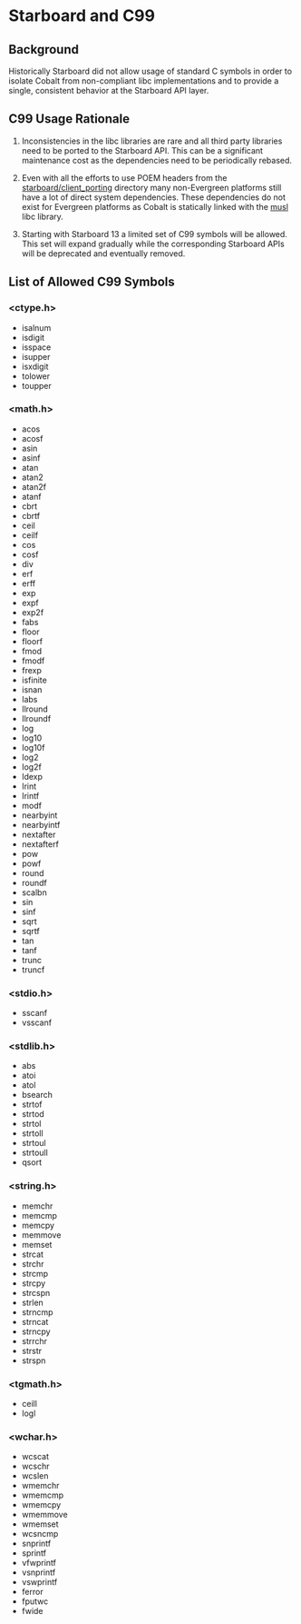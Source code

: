 # Starboard and C99

## Background

Historically Starboard did not allow usage of standard C symbols in order to
isolate Cobalt from non-compliant libc implementations and to provide a single,
consistent behavior at the Starboard API layer.

## C99 Usage Rationale
1. Inconsistencies in the libc libraries are rare and all third party libraries
need to be ported to the Starboard API. This can be a significant maintenance
cost as the dependencies need to be periodically rebased.

2. Even with all the efforts to use POEM headers from the
[starboard/client_porting](../../starboard/client_porting) directory many
non-Evergreen platforms still have a lot of direct system dependencies. These
dependencies do not exist for Evergreen platforms as Cobalt is statically
linked with the [musl](../../third_party/musl/BUILD.gn) libc library.

3. Starting with Starboard 13 a limited set of C99 symbols will be allowed.
This set will expand gradually while the corresponding Starboard APIs will be
deprecated and eventually removed.

## List of Allowed C99 Symbols
### <ctype.h>
* isalnum
* isdigit
* isspace
* isupper
* isxdigit
* tolower
* toupper
### <math.h>
* acos
* acosf
* asin
* asinf
* atan
* atan2
* atan2f
* atanf
* cbrt
* cbrtf
* ceil
* ceilf
* cos
* cosf
* div
* erf
* erff
* exp
* expf
* exp2f
* fabs
* floor
* floorf
* fmod
* fmodf
* frexp
* isfinite
* isnan
* labs
* llround
* llroundf
* log
* log10
* log10f
* log2
* log2f
* ldexp
* lrint
* lrintf
* modf
* nearbyint
* nearbyintf
* nextafter
* nextafterf
* pow
* powf
* round
* roundf
* scalbn
* sin
* sinf
* sqrt
* sqrtf
* tan
* tanf
* trunc
* truncf
### <stdio.h>
* sscanf
* vsscanf
### <stdlib.h>
* abs
* atoi
* atol
* bsearch
* strtof
* strtod
* strtol
* strtoll
* strtoul
* strtoull
* qsort
### <string.h>
* memchr
* memcmp
* memcpy
* memmove
* memset
* strcat
* strchr
* strcmp
* strcpy
* strcspn
* strlen
* strncmp
* strncat
* strncpy
* strrchr
* strstr
* strspn
### <tgmath.h>
* ceill
* logl
### <wchar.h>
* wcscat
* wcschr
* wcslen
* wmemchr
* wmemcmp
* wmemcpy
* wmemmove
* wmemset
* wcsncmp
* snprintf
* sprintf
* vfwprintf
* vsnprintf
* vswprintf
* ferror
* fputwc
* fwide
